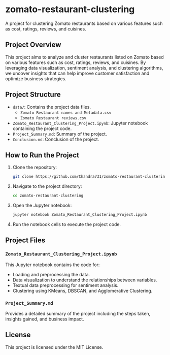 # zomato-restaurant-clustering

A project for clustering Zomato restaurants based on various features such as cost, ratings, reviews, and cuisines.

## Project Overview

This project aims to analyze and cluster restaurants listed on Zomato based on various features such as cost, ratings, reviews, and cuisines. By leveraging data visualization, sentiment analysis, and clustering algorithms, we uncover insights that can help improve customer satisfaction and optimize business strategies.

## Project Structure

- `data/`: Contains the project data files.
  - `Zomato Restaurant names and Metadata.csv`
  - `Zomato Restaurant reviews.csv`
- `Zomato_Restaurant_Clustering_Project.ipynb`: Jupyter notebook containing the project code.
- `Project_Summary.md`: Summary of the project.
- `Conclusion.md`: Conclusion of the project.

## How to Run the Project

1. Clone the repository:
   ```sh
   git clone https://github.com/Chandra731/zomato-restaurant-clustering.git
   ```

2. Navigate to the project directory:
   ```sh
   cd zomato-restaurant-clustering
   ```

3. Open the Jupyter notebook:
   ```sh
   jupyter notebook Zomato_Restaurant_Clustering_Project.ipynb
   ```

4. Run the notebook cells to execute the project code.

## Project Files

### `Zomato_Restaurant_Clustering_Project.ipynb`
This Jupyter notebook contains the code for:
- Loading and preprocessing the data.
- Data visualization to understand the relationships between variables.
- Textual data preprocessing for sentiment analysis.
- Clustering using KMeans, DBSCAN, and Agglomerative Clustering.

### `Project_Summary.md`
Provides a detailed summary of the project including the steps taken, insights gained, and business impact.

## License

This project is licensed under the MIT License.
